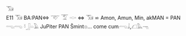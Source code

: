 𓃝  
E11 𓃝 BA:PAN⇔ 𓄅 𓄆 𓎷 ⇔ 𓃝 ⋍ Amon, Amun, Min, akMAN = PAN 𓂸𓂺 𓍱𓃀𓏏𓄿 JuPiter PAN Šmint𓊖… come cum𓂺𓇍,𓆎𓅓𓁸  
